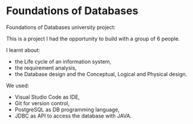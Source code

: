 # Foundations of Databases 
Foundations of Databases university project:

This is a project I had the opportunity to build with a group of 6 people.   
  
I learnt about:
- the Life cycle of an information system, 
- the requirement analysis, 
- the Database design and the Conceptual, Logical and Physical design. 
    
 
 We used:
 - Visual Studio Code as IDE,
 - Git for version control, 
 - PostgreSQL as DB programming language, 
 - JDBC as API to access the database with JAVA.
